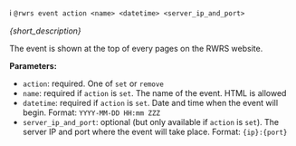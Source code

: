 :information_source:️ `@rwrs event action <name> <datetime> <server_ip_and_port>`

_{short_description}_

The event is shown at the top of every pages on the RWRS website.

**Parameters:**

- `action`: required. One of `set` or `remove`
- `name`: required if `action` is `set`. The name of the event. HTML is allowed
- `datetime`: required if `action` is `set`. Date and time when the event will begin. Format: `YYYY-MM-DD HH:mm ZZZ`
- `server_ip_and_port`: optional (but only available if `action` is `set`). The server IP and port where the event will take place. Format: `{ip}:{port}`